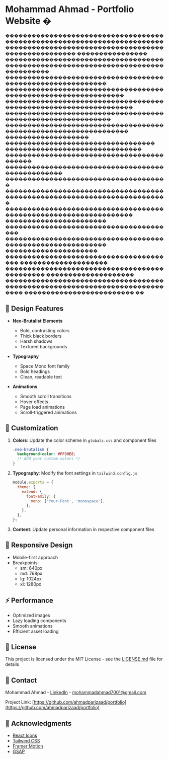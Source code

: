 # Mohammad Ahmad - Portfolio Website �
����������������������������������������������������������������������������������������������������������������������������
����������������
����������������������������������������������������������������������������������
�����������������������������������������������������������
���������������������������������������������������������������
�����������������������������������������������������������������
������������������������������������������������������������
����������������������������������������������������������������
�������������������
����������������������������������
�������������������������������
������������������������������������������
�������������������������������������������������
�������������������������������������
�������������������������������������������������������������������������
�����������������������������������������������������������������
�����������������������
���������������������������������������
�����������������������������������������������������������
���������������������
���������������������������������������
��������������������
���������������������������������������������
��������������������
����������������������������������������������������������������������������
�������������������������
��
## 🎨 Design Features

- **Neo-Brutalist Elements**
  - Bold, contrasting colors
  - Thick black borders
  - Harsh shadows
  - Textured backgrounds

- **Typography**
  - Space Mono font family
  - Bold headings
  - Clean, readable text

- **Animations**
  - Smooth scroll transitions
  - Hover effects
  - Page load animations
  - Scroll-triggered animations

## 🔧 Customization

1. **Colors**: Update the color scheme in `globals.css` and component files
   ```css
   .neo-brutalism {
     background-color: #FF90E8;
     /* Add your custom colors */
   }
   ```

2. **Typography**: Modify the font settings in `tailwind.config.js`
   ```javascript
   module.exports = {
     theme: {
       extend: {
         fontFamily: {
           mono: ['Your-Font', 'monospace'],
         },
       },
     },
   };
   ```

3. **Content**: Update personal information in respective component files

## 📱 Responsive Design

- Mobile-first approach
- Breakpoints:
  - sm: 640px
  - md: 768px
  - lg: 1024px
  - xl: 1280px

## ⚡ Performance

- Optimized images
- Lazy loading components
- Smooth animations
- Efficient asset loading

## 📄 License

This project is licensed under the MIT License - see the [LICENSE.md](LICENSE.md) file for details

## 🤝 Contact

Mohammad Ahmad - [LinkedIn](https://www.linkedin.com/in/ahmadparizaad) - mohammadahmad7001@gmail.com

Project Link: [https://github.com/ahmadparizaad/portfolio](https://github.com/ahmadparizaad/portfolio)

## 🙏 Acknowledgments

- [React Icons](https://react-icons.github.io/react-icons/)
- [Tailwind CSS](https://tailwindcss.com/)
- [Framer Motion](https://www.framer.com/motion/)
- [GSAP](https://greensock.com/gsap/)
